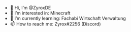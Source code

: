 - 👋 Hi, I’m @ZyroxDE
- 👀 I’m interested in: Minecraft
- 🌱 I’m currently learning: Fachabi Wirtschaft Verwaltung
- 📫 How to reach me: Zyrox#2256 (Discord)

<!---
ZyroxDE/ZyroxDE is a ✨ special ✨ repository because its `README.md` (this file) appears on your GitHub profile.
You can click the Preview link to take a look at your changes.
--->
